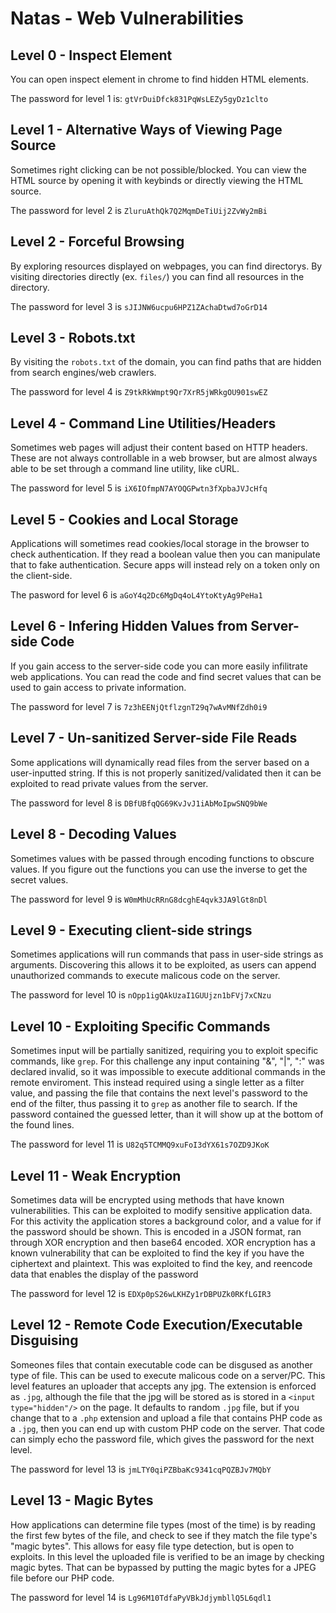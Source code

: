 # Natas - Web Vulnerabilities

## Level 0 - Inspect Element

You can open inspect element in chrome to find hidden HTML elements.

The password for level 1 is: `gtVrDuiDfck831PqWsLEZy5gyDz1clto`

## Level 1 - Alternative Ways of Viewing Page Source

Sometimes right clicking can be not possible/blocked. You can view the HTML source by opening it with keybinds or directly viewing the HTML source.

The password for level 2 is `ZluruAthQk7Q2MqmDeTiUij2ZvWy2mBi`

## Level 2 - Forceful Browsing

By exploring resources displayed on webpages, you can find directorys. By visiting directories directly (ex. `files/`) you can find all resources in the directory.

The password for level 3 is `sJIJNW6ucpu6HPZ1ZAchaDtwd7oGrD14`

## Level 3 - Robots.txt

By visiting the `robots.txt` of the domain, you can find paths that are hidden from search engines/web crawlers.

The password for level 4 is `Z9tkRkWmpt9Qr7XrR5jWRkgOU901swEZ`

## Level 4 - Command Line Utilities/Headers

Sometimes web pages will adjust their content based on HTTP headers. These are not always controllable in a web browser, but are almost always able to be set through a command line utility, like cURL.

The password for level 5 is `iX6IOfmpN7AYOQGPwtn3fXpbaJVJcHfq`

## Level 5 - Cookies and Local Storage

Applications will sometimes read cookies/local storage in the browser to check authentication. If they read a boolean value then you can manipulate that to fake authentication. Secure apps will instead rely on a token only on the client-side.

The pasword for level 6 is `aGoY4q2Dc6MgDq4oL4YtoKtyAg9PeHa1`

## Level 6 - Infering Hidden Values from Server-side Code

If you gain access to the server-side code you can more easily infilitrate web applications. You can read the code and find secret values that can be used to gain access to private information.

The password for level 7 is `7z3hEENjQtflzgnT29q7wAvMNfZdh0i9`

## Level 7 - Un-sanitized Server-side File Reads

Some applications will dynamically read files from the server based on a user-inputted string. If this is not properly sanitized/validated then it can be exploited to read private values from the server.

The password for level 8 is `DBfUBfqQG69KvJvJ1iAbMoIpwSNQ9bWe`

## Level 8 - Decoding Values

Sometimes values with be passed through encoding functions to obscure values. If you figure out the functions you can use the inverse to get the secret values.

The password for level 9 is `W0mMhUcRRnG8dcghE4qvk3JA9lGt8nDl`

## Level 9 - Executing client-side strings

Sometimes applications will run commands that pass in user-side strings as arguments. Discovering this allows it to be exploited, as users can append unauthorized commands to execute malicous code on the server.

The password for level 10 is `nOpp1igQAkUzaI1GUUjzn1bFVj7xCNzu`

## Level 10 - Exploiting Specific Commands

Sometimes input will be partially sanitized, requiring you to exploit specific commands, like `grep`. For this challenge any input containing "&", "|", ":" was declared invalid, so it was impossible to execute additional commands in the remote enviroment. This instead required using a single letter as a filter value, and passing the file that contains the next level's password to the end of the filter, thus passing it to `grep` as another file to search. If the password contained the guessed letter, than it will show up at the bottom of the found lines.

The password for level 11 is `U82q5TCMMQ9xuFoI3dYX61s7OZD9JKoK`

## Level 11 - Weak Encryption

Sometimes data will be encrypted using methods that have known vulnerabilities. This can be exploited to modify sensitive application data. For this activity the application stores a background color, and a value for if the password should be shown. This is encoded in a JSON format, ran through XOR encryption and then base64 encoded. XOR encryption has a known vulnerability that can be exploited to find the key if you have the ciphertext and plaintext. This was exploited to find the key, and reencode data that enables the display of the password

The password for level 12 is `EDXp0pS26wLKHZy1rDBPUZk0RKfLGIR3`

## Level 12 - Remote Code Execution/Executable Disguising

Someones files that contain executable code can be disgused as another type of file. This can be used to execute malicous code on a server/PC. This level features an uploader that accepts any jpg. The extension is enforced as `.jpg`, although the file that the jpg will be stored as is stored in a `<input type="hidden"/>` on the page. It defaults to random `.jpg` file, but if you change that to a `.php` extension and upload a file that contains PHP code as a `.jpg`, then you can end up with custom PHP code on the server. That code can simply echo the password file, which gives the password for the next level.

The password for level 13 is `jmLTY0qiPZBbaKc9341cqPQZBJv7MQbY`

## Level 13 - Magic Bytes

How applications can determine file types (most of the time) is by reading the first few bytes of the file, and check to see if they match the file type's "magic bytes". This allows for easy file type detection, but is open to exploits. In this level the uploaded file is verified to be an image by checking magic bytes. That can be bypassed by putting the magic bytes for a JPEG file before our PHP code.

The password for level 14 is `Lg96M10TdfaPyVBkJdjymbllQ5L6qdl1`